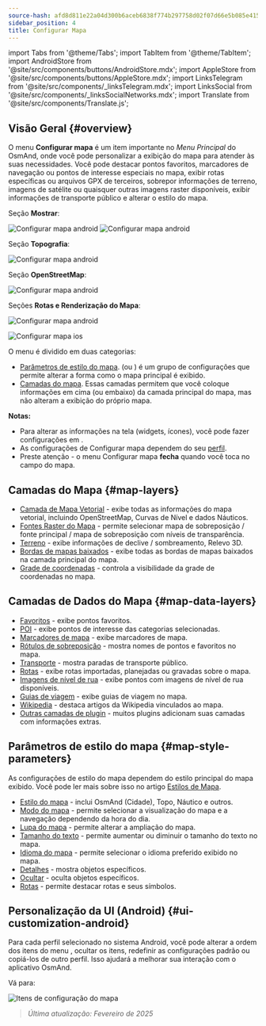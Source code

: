 ```yaml
---
source-hash: afd8d811e22a04d300b6aceb6838f774b297758d02f07d66e5b085e41519527d
sidebar_position: 4
title: Configurar Mapa
---
```

import Tabs from '@theme/Tabs';
import TabItem from '@theme/TabItem';
import AndroidStore from '@site/src/components/buttons/AndroidStore.mdx';
import AppleStore from '@site/src/components/buttons/AppleStore.mdx';
import LinksTelegram from '@site/src/components/_linksTelegram.mdx';
import LinksSocial from '@site/src/components/_linksSocialNetworks.mdx';
import Translate from '@site/src/components/Translate.js';



## Visão Geral {#overview}

O menu **Configurar mapa** é um item importante no *Menu Principal* do OsmAnd, onde você pode personalizar a exibição do mapa para atender às suas necessidades. Você pode destacar pontos favoritos, marcadores de navegação ou pontos de interesse especiais no mapa, exibir rotas específicas ou arquivos GPX de terceiros, sobrepor informações de terreno, imagens de satélite ou quaisquer outras imagens raster disponíveis, exibir informações de transporte público e alterar o estilo do mapa.

<Tabs groupId="operating-systems" queryString="operating-systems">

<TabItem value="android" label="Android">

Seção **Mostrar**:

![Configurar mapa android](@site/static/img/map/configure_map_show1_andr.png) ![Configurar mapa android](@site/static/img/map/configure_map_show2_andr.png)

Seção **Topografia**:

![Configurar mapa android](@site/static/img/map/configure_map_topography_andr.png)

Seção **OpenStreetMap**:

![Configurar mapa android](@site/static/img/map/configure_map_osm_andr.png)

Seções **Rotas e Renderização do Mapa**:

![Configurar mapa android](@site/static/img/map/configure_map_routes&Map_rendering_andr.png)

</TabItem>

<TabItem value="ios" label="iOS">

![Configurar mapa ios](@site/static/img/map/configure-map-ios.png)

</TabItem>

</Tabs>


O menu **<Translate android="true" ids="configure_map"/>** é dividido em duas categorias:

- [Parâmetros de estilo do mapa](#map-style-parameters). **<Translate android="true" ids="map_widget_map_rendering"/>** (ou **<Translate ios="true" ids="map_widget_renderer"/>**) é um grupo de configurações que permite alterar a forma como o mapa principal é exibido.
- [Camadas do mapa](#map-layers). Essas camadas permitem que você coloque informações em cima (ou embaixo) da camada principal do mapa, mas não alteram a exibição do próprio mapa.

**Notas:**

- Para alterar as informações na tela (widgets, ícones), você pode fazer configurações em [<Translate android="true" ids="layer_map_appearance"/>](../widgets/index.md).
- As configurações de Configurar mapa dependem do seu [perfil](../personal/profiles.md).
- Preste atenção - o menu Configurar mapa **fecha** quando você toca no campo do mapa.

## Camadas do Mapa {#map-layers}

- [Camada de Mapa Vetorial](../map/vector-maps.md) - exibe todas as informações do mapa vetorial, incluindo OpenStreetMap, Curvas de Nível e dados Náuticos.
- [Fontes Raster do Mapa](../map/raster-maps.md#select-raster-maps) - permite selecionar mapa de sobreposição / fonte principal / mapa de sobreposição com níveis de transparência.
- [Terreno](../plugins/topography.md#hillshade-slope-and-altitude-layers) - exibe informações de declive / sombreamento, Relevo 3D.
- [Bordas de mapas baixados](../map/vector-maps.md#show-borders) - exibe todas as bordas de mapas baixados na camada principal do mapa.
- [Grade de coordenadas](../map/vector-maps.md#coordinates-grid) - controla a visibilidade da grade de coordenadas no mapa.

## Camadas de Dados do Mapa {#map-data-layers}

- [Favoritos](../map/point-layers-on-map.md) - exibe pontos favoritos.
- [POI](../map/point-layers-on-map.md) - exibe pontos de interesse das categorias selecionadas.
- [Marcadores de mapa](../map/point-layers-on-map.md) - exibe marcadores de mapa.
- [Rótulos de sobreposição](../map/point-layers-on-map.md) - mostra nomes de pontos e favoritos no mapa.
- [Transporte](../map/vector-maps.md#transport) - mostra paradas de transporte público.
- [Rotas](../map/tracks/index.md) - exibe rotas importadas, planejadas ou gravadas sobre o mapa.
- [Imagens de nível de rua](../plugins/mapillary.md#map-layer) - exibe pontos com imagens de nível de rua disponíveis.
- [Guias de viagem](../plan-route/travel-guides.md) - exibe guias de viagem no mapa.
- [Wikipedia](../plugins/wikipedia.md) - destaca artigos da Wikipedia vinculados ao mapa.
- [Outras camadas de plugin](../plugins/index.md#configure-plugin) - muitos plugins adicionam suas camadas com informações extras.

## Parâmetros de estilo do mapa {#map-style-parameters}

As configurações de estilo do mapa dependem do estilo principal do mapa exibido. Você pode ler mais sobre isso no artigo [Estilos de Mapa](../map/vector-maps).

- [Estilo do mapa](../map/vector-maps.md#default-map-styles) - inclui OsmAnd (Cidade), Topo, Náutico e outros.
- [Modo do mapa](../map/vector-maps.md#map-mode) - permite selecionar a visualização do mapa e a navegação dependendo da hora do dia.
- [Lupa do mapa](../map/vector-maps.md#map-magnifier) - permite alterar a ampliação do mapa.
- [Tamanho do texto](../map/vector-maps.md#text-size) - permite aumentar ou diminuir o tamanho do texto no mapa.
- [Idioma do mapa](../map/vector-maps.md#map-language) - permite selecionar o idioma preferido exibido no mapa.
- [Detalhes](../map/vector-maps.md#details) - mostra objetos específicos.
- [Ocultar](../map/vector-maps.md#hide) - oculta objetos específicos.
- [Rotas](../map/vector-maps.md#routes) - permite destacar rotas e seus símbolos.

## Personalização da UI (Android) {#ui-customization-android}

Para cada perfil selecionado no sistema Android, você pode alterar a ordem dos itens do menu <Translate android="true" ids="configure_map"/>, ocultar os itens, redefinir as configurações padrão ou copiá-los de outro perfil. Isso ajudará a melhorar sua interação com o aplicativo OsmAnd.

Vá para: *<Translate android="true" ids="shared_string_menu,configure_profile,ui_customization,configure_map"/>*

![Itens de configuração do mapa](@site/static/img/settings/configure-screen-ui-customization.png)


> *Última atualização: Fevereiro de 2025*